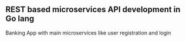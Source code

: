 ## REST based microservices API development in Go lang
Banking App with main microservices like user registration and login 